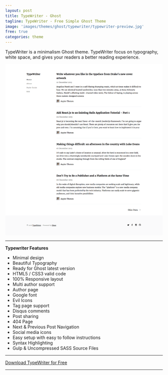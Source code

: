 ```yaml
---
layout: post
title: TypeWriter - Ghost
tagline: TypeWriter - Free Simple Ghost Theme
image: 'images/themes/ghost/typewriter/typewriter-preview.jpg'
free: true
categories: theme
---
```


TypeWriter is a minimalism Ghost theme. TypeWriter focus on typography, white space, and gives your readers a better reading experience.

![typewriter-ghost-full-preview](/images/themes/ghost/typewriter/typewriter-ghost-full-preview.png)

* * *

**Typewriter Features**

- Minimal design
- Beautiful Typography
- Ready for Ghost latest version
- HTML5 / CSS3 valid code
- 100% Responsive layout
- Multi author support
- Author page
- Google font
- Evil Icons
- Tag page support
- Disqus comments
- Post sharing
- 404 Page
- Next & Previous Post Navigation
- Social media icons
- Easy setup with easy to follow instructions
- Syntax Highlighting
- Gulp & Uncompressed SASS Source Files

* * *

<div class="row">
  <div class="column large-12">
    <a class="button button--expand button--large button--success" href="https://github.com/aspirethemes/typewriter" target="_blank">Download TypeWriter for Free</a>
  </div>
</div>

* * *